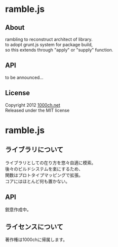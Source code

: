 ramble.js
======

About
------
rambling to reconstruct architect of library.  
to adopt grunt.js system for package build,  
so this extends through "apply" or "supply" function.  

API
------
to be announced...

License
------
Copyright 2012 [1000ch.net]  
Released under the MIT license  

ramble.js
======

ライブラリについて  
------
ライブラリとしての在り方を悠々自適に模索。  
後々のビルドシステムを楽にするため、  
関数はプロトタイプマッピングで拡張。  
コアにはほとんど何も置かない。  

API
------
鋭意作成中。

ライセンスについて
------
著作権は1000chに帰属します。  

[1000ch.net]: http://1000ch.net/ "1000ch.net"